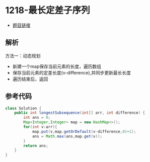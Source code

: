 # 1218-最长定差子序列

- [题目链接](https://leetcode-cn.com/problems/longest-arithmetic-subsequence-of-given-difference/)

## 解析

方法一：动态规划
- 新建一个map保存当前元素的长度，遍历数组
- 保存当前元素的定差长度(v-difference),并同步更新最长长度
- 遍历结束后，返回

## 参考代码
```Java
class Solution {
    public int longestSubsequence(int[] arr, int difference) {
        int ans = 0;
        Map<Integer,Integer> map = new HashMap<>();
        for(int v:arr){
            map.put(v,map.getOrDefault(v-difference,0)+1);
            ans = Math.max(ans,map.get(v));
        }
        return ans;
    }   
}
```
